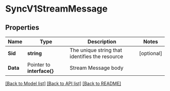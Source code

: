 # SyncV1StreamMessage

## Properties

Name | Type | Description | Notes
------------ | ------------- | ------------- | -------------
**Sid** | **string** | The unique string that identifies the resource |[optional] 
**Data** | Pointer to **interface{}** | Stream Message body |

[[Back to Model list]](../README.md#documentation-for-models) [[Back to API list]](../README.md#documentation-for-api-endpoints) [[Back to README]](../README.md)



